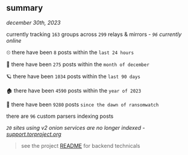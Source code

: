 
## summary
_december 30th, 2023_

currently tracking `163` groups across `299` relays & mirrors - _`96` currently online_

⏲ there have been `8` posts within the `last 24 hours`

🦈 there have been `275` posts within the `month of december`

🪐 there have been `1034` posts within the `last 90 days`

🏚 there have been `4590` posts within the `year of 2023`

🦕 there have been `9280` posts `since the dawn of ransomwatch`

there are `96` custom parsers indexing posts

_`20` sites using v2 onion services are no longer indexed - [support.torproject.org](https://support.torproject.org/onionservices/v2-deprecation/)_

> see the project [README](https://github.com/joshhighet/ransomwatch#ransomwatch--) for backend technicals
